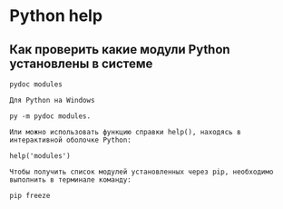 # Python help

## Как проверить какие модули Python установлены в системе

```
pydoc modules

Для Python на Windows

py -m pydoc modules.

Или можно использовать функцию справки help(), находясь в интерактивной оболочке Python:

help('modules')

Чтобы получить список модулей установленных через pip, необходимо выполнить в терминале команду:

pip freeze
```
